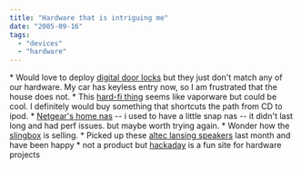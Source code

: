```yaml
---
title: "Hardware that is intriguing me"
date: "2005-09-16"
tags: 
  - "devices"
  - "hardware"
---
```


\* Would love to deploy [digital door locks](http://www.thegadgethome.com/) but they just don't match any of our hardware. My car has keyless entry now, so I am frustrated that the house does not. \* This [hard-fi thing](http://www.gadgets-weblog.com/50226711/hardfi_transfering_music_easier.php) seems like vaporware but could be cool. I definitely would buy something that shortcuts the path from CD to ipod. \* [Netgear's home nas](http://www.netgear.com/products/details/SC101.php) -- i used to have a little snap nas -- it didn't last long and had perf issues. but maybe worth trying again. \* Wonder how the [slingbox](http://www.pvrblog.com/pvr/2005/06/slingbox_offici.html) is selling. \* Picked up these [altec lansing speakers](http://www.alteclansing.com/product_details.asp?pID=XT1) last month and have been happy \* not a product but [hackaday](http://www.hackaday.com/) is a fun site for hardware projects
